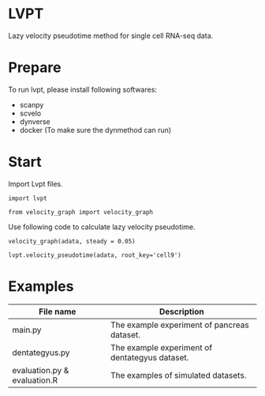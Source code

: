 # LVPT
Lazy velocity pseudotime method for single cell RNA-seq data.

# Prepare
To run lvpt, please install following softwares:

* scanpy
* scvelo
* dynverse
* docker (To make sure the dynmethod can run)

# Start
Import Lvpt files.

```import lvpt```

```from velocity_graph import velocity_graph```

Use following code to calculate lazy velocity pseudotime.

```velocity_graph(adata, steady = 0.05)```

```lvpt.velocity_pseudotime(adata, root_key='cell9')```

# Examples
File name | Description
--------- | -----------
main.py   | The example experiment of pancreas dataset.
dentategyus.py | The example experiment of dentategyus dataset.
evaluation.py & evaluation.R | The examples of simulated datasets.
